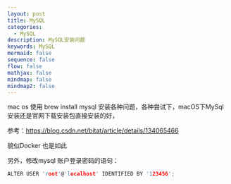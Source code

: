 ```yaml
---
layout: post
title: MySQL
categories:
  - MySQL
description: MySQL安装问题
keywords: MySQL
mermaid: false
sequence: false
flow: false
mathjax: false
mindmap: false
mindmap2: false
---
```

mac os  使用 brew install mysql 安装各种问题，各种尝试下，macOS下MySql安装还是官网下载安装包直接安装的好，

参考：https://blog.csdn.net/bitat/article/details/134065466

貌似Docker 也是如此

另外，修改mysql 账户登录密码的语句：
```c
ALTER USER 'root'@'localhost' IDENTIFIED BY '123456';
```